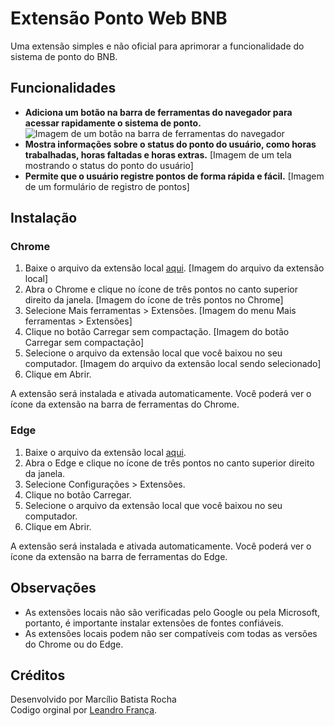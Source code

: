 # Extensão Ponto Web BNB

Uma extensão simples e não oficial para aprimorar a funcionalidade do sistema de ponto do BNB.

## Funcionalidades

* **Adiciona um botão na barra de ferramentas do navegador para acessar rapidamente o sistema de ponto.**  
![Imagem de um botão na barra de ferramentas do navegador](image.png)  
* **Mostra informações sobre o status do ponto do usuário, como horas trabalhadas, horas faltadas e horas extras.**
[Imagem de um tela mostrando o status do ponto do usuário]
* **Permite que o usuário registre pontos de forma rápida e fácil.**
[Imagem de um formulário de registro de pontos]

## Instalação

### Chrome

1. Baixe o arquivo da extensão local [aqui](https://github.com/marciliobr/extensao-ponto-web-bnb/archive/refs/heads/main.zip).
[Imagem do arquivo da extensão local]
2. Abra o Chrome e clique no ícone de três pontos no canto superior direito da janela.
[Imagem do ícone de três pontos no Chrome]
3. Selecione Mais ferramentas > Extensões.
[Imagem do menu Mais ferramentas > Extensões]
4. Clique no botão Carregar sem compactação.
[Imagem do botão Carregar sem compactação]
5. Selecione o arquivo da extensão local que você baixou no seu computador.
[Imagem do arquivo da extensão local sendo selecionado]
6. Clique em Abrir.

A extensão será instalada e ativada automaticamente. Você poderá ver o ícone da extensão na barra de ferramentas do Chrome.

### Edge

1. Baixe o arquivo da extensão local [aqui](https://github.com/marciliobr/extensao-ponto-web-bnb/archive/refs/heads/main.zip).
2. Abra o Edge e clique no ícone de três pontos no canto superior direito da janela.
3. Selecione Configurações > Extensões.
4. Clique no botão Carregar.
5. Selecione o arquivo da extensão local que você baixou no seu computador.
6. Clique em Abrir.

A extensão será instalada e ativada automaticamente. Você poderá ver o ícone da extensão na barra de ferramentas do Edge.

## Observações

* As extensões locais não são verificadas pelo Google ou pela Microsoft, portanto, é importante instalar extensões de fontes confiáveis.
* As extensões locais podem não ser compatíveis com todas as versões do Chrome ou do Edge.

## Créditos

Desenvolvido por Marcílio Batista Rocha  
Codigo orginal por [Leandro França](https://github.com/leandrofranca).
